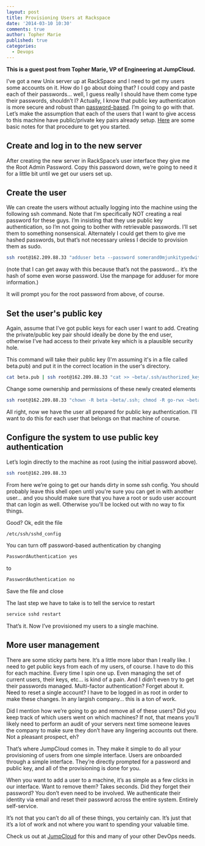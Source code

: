 ```yaml
---
layout: post
title: Provisioning Users at Rackspace
date: '2014-03-10 10:30'
comments: true
author: Topher Marie
published: true
categories:
  - Devops
---
```


**This is a guest post from Topher Marie, VP of Engineering at JumpCloud.**

I’ve got a new Unix server up at RackSpace and I need to get my users some
accounts on it. How do I go about doing that? I could copy and paste each of
their passwords… well, I guess really I should have them come type their
passwords, shouldn’t I? Actually, I know that public key authentication is
more secure and robust than [password-based][passwd_vs_pubkey]. I’m going to
go with that. Let’s make the assumption that each of the users that I want to
give access to this machine have public/private key pairs already setup.
[Here][setup_keys] are some basic notes for that procedure to get you started.

<!-- more -->

Create and log in to the new server
----

After creating the new server in RackSpace’s user interface they give me the
Root Admin Password. Copy this password down, we’re going to need it for a
little bit until we get our users set up.

Create the user
-----------

We can create the users without actually logging into the machine using the
following ssh command. Note that I’m specifically NOT creating a real password
for these guys. I’m insisting that they use public key authentication, so I’m
not going to bother with retrievable passwords. I’ll set them to something
nonsensical. Alternately I could get them to give me hashed passwords, but
that’s not necessary unless I decide to provision them as sudo.

```sh
ssh root@162.209.88.33 "adduser beta --password somerand0mjunkitypedwithcr@zy$tuff"
```
(note that I can get away with this because that’s not the password… it’s
the hash of some even worse password. Use the manpage for adduser for more
information.)

It will prompt you for the root password from above, of course.

Set the user's public key
--------------

Again, assume that I’ve got public keys for each user I want to add.
Creating the private/public key pair should ideally be done by the end user,
otherwise I’ve had access to their private key which is a plausible security
hole.

This command will take their public key (I'm assuming it's in a file called
beta.pub) and put it in the correct location in the user's directory.

```sh
cat beta.pub | ssh root@162.209.88.33 "cat >> ~beta/.ssh/authorized_keys"
```
Change some ownership and permissions of these newly created elements

```sh
ssh root@162.209.88.33 "chown -R beta ~beta/.ssh; chmod -R go-rwx ~beta/.ssh"
```

All right, now we have the user all prepared for public key authentication.
I’ll want to do this for each user that belongs on that machine of course.

Configure the system to use public key authentication
--------------

Let’s login directly to the machine as root (using the initial password above).

```sh
ssh root@162.209.88.33
```

From here we’re going to get our hands dirty in some ssh config. You should
probably leave this shell open until you're sure you can get in with another
user... and you should make sure that you have a root or sudo user account
that can login as well. Otherwise you'll be locked out with no way to fix
things.

Good? Ok, edit the file
```sh
/etc/ssh/sshd_config
```

You can turn off password-based authentication by changing
```sh
PasswordAuthentication yes
```
to
```sh
PasswordAuthentication no
```
Save the file and close

The last step we have to take is to tell the service to restart
```sh
service sshd restart
```

That’s it. Now I’ve provisioned my users to a single machine.

More user management
--------------

There are some sticky parts here. It’s a little more labor than I really
like. I need to get public keys from each of my users, of course. I have to
do this for each machine. Every time I spin one up. Even managing the set of
current users, their keys, etc… is kind of a pain. And I didn’t even try to
get their passwords managed. Multi-factor authentication? Forget about it.
Need to reset a single account? I have to be logged in as root in order to
make these changes. In any largish company… this is a ton of work.

Did I mention how we’re going to go and remove all of these users? Did you
keep track of which users went on which machines? If not, that means you’ll
likely need to perform an audit of your servers next time someone leaves the
company to make sure they don’t have any lingering accounts out there. Not a
pleasant prospect, eh?

That’s where JumpCloud comes in. They make it simple to do all your
provisioning of users from one simple interface. Users are onboarded through a
simple interface. They’re directly prompted for a password and public key,
and all of the provisioning is done for you.

When you want to add a user to a machine, it’s as simple as a few clicks in
our interface. Want to remove them? Takes seconds. Did they forget their
password? You don’t even need to be involved. We authenticate their identity
via email and reset their password across the entire system. Entirely
self-service.

It’s not that you can’t do all of these things, you certainly can. It’s just
that it’s a lot of work and not where you want to spending your valuable time.

Check us out at [JumpCloud][jumpcloud] for this and many of your other DevOps needs.


[passwd_vs_pubkey]:http://security.stackexchange.com/questions/3887/is-using-a-public-key-for-logging-in-to-ssh-any-better-than-saving-a-password
[setup_keys]:https://help.github.com/articles/generating-ssh-keys
[jumpcloud]:http://www.jumpcloud.com